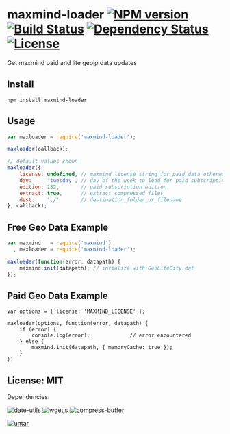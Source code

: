 # maxmind-loader [![NPM version](https://badge.fury.io/js/maxmind-loader.png?branch=master)](http://badge.fury.io/js/maxmind-loader) [![Build Status](https://travis-ci.org/angleman/maxmind-loader.png?branch=master)](https://travis-ci.org/angleman/maxmind-loader) [![Dependency Status](https://gemnasium.com/angleman/maxmind-loader.png?branch=master)](https://gemnasium.com/angleman/maxmind-loader) [![License](http://badgr.co/use/MIT.png?bg=%234ed50e)](#licensemit)

Get maxmind paid and lite geoip data updates

## Install

```
npm install maxmind-loader
```

## Usage

```javascript
var maxloader = require('maxmind-loader');

maxloader(callback);

// default values shown
maxloader({
	license: undefined, // maxmind license string for paid data otherwise free version loaded
	day:     'tuesday', // day of the week to load for paid subscription
	edition: 132,       // paid subscription edition
	extract: true,      // extract compressed files
	dest:    './'       // destination_folder_or_filename
}, callback);
```

## Free Geo Data Example

```javascript
var maxmind   = require('maxmind')
  , maxloader = require('maxmind-loader');

maxloader(function(error, datapath) {
	maxmind.init(datapath); // intialize with GeoLiteCity.dat
});
```

## Paid Geo Data Example

```
var options = { license: 'MAXMIND_LICENSE' };

maxloader(options, function(error, datapath) {
	if (error) {
		console.log(error);				// error encountered
	} else {
		maxmind.init(datapath, { memoryCache: true });
	}
})
```

## License: MIT

Dependencies:

[![date-utils](http://badgr.co/date-utils/MIT.png?bg=%23339e00 "date-utils@1.2.14 Massachusetts Institute of Technology")](http://github.com/JerrySievert/node-date-utils)
[![wgetjs](http://badgr.co/wgetjs/MIT.png?bg=%23339e00 "wgetjs@0.2.2 Massachusetts Institute of Technology")](https://github.com/angleman/wgetjs)
[![compress-buffer](http://badgr.co/compress-buffer/MIT*.png?bg=%23339e00 "compress-buffer@1.2.0 Massachusetts Institute of Technology (text scan guess)")](http://github.com/egorfine/node-compress-buffer)

[![untar](http://badgr.co/untar/Unknown.png?bg=%23ddcb02 "untar@0.2.4 Unknown License")](https://github.com/jkroso/untar)